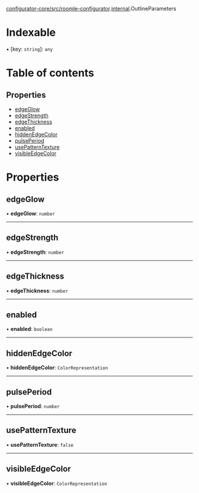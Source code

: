 [configurator-core/src/roomle-configurator](../modules/configurator_core_src_roomle_configurator.md).[internal](../modules/configurator_core_src_roomle_configurator._internal_.md).OutlineParameters

# Indexable

▪ [key: `string`]: `any`

# Table of contents

## Properties

- [edgeGlow](configurator_core_src_roomle_configurator._internal_.OutlineParameters.md#edgeglow)
- [edgeStrength](configurator_core_src_roomle_configurator._internal_.OutlineParameters.md#edgestrength)
- [edgeThickness](configurator_core_src_roomle_configurator._internal_.OutlineParameters.md#edgethickness)
- [enabled](configurator_core_src_roomle_configurator._internal_.OutlineParameters.md#enabled)
- [hiddenEdgeColor](configurator_core_src_roomle_configurator._internal_.OutlineParameters.md#hiddenedgecolor)
- [pulsePeriod](configurator_core_src_roomle_configurator._internal_.OutlineParameters.md#pulseperiod)
- [usePatternTexture](configurator_core_src_roomle_configurator._internal_.OutlineParameters.md#usepatterntexture)
- [visibleEdgeColor](configurator_core_src_roomle_configurator._internal_.OutlineParameters.md#visibleedgecolor)

# Properties

## edgeGlow

• **edgeGlow**: `number`

___

## edgeStrength

• **edgeStrength**: `number`

___

## edgeThickness

• **edgeThickness**: `number`

___

## enabled

• **enabled**: `boolean`

___

## hiddenEdgeColor

• **hiddenEdgeColor**: `ColorRepresentation`

___

## pulsePeriod

• **pulsePeriod**: `number`

___

## usePatternTexture

• **usePatternTexture**: ``false``

___

## visibleEdgeColor

• **visibleEdgeColor**: `ColorRepresentation`
